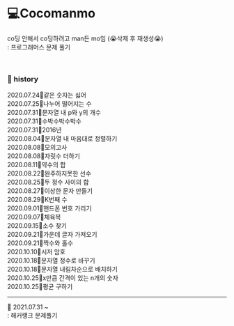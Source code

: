 # :computer:Cocomanmo

  
co딩 안해서 co딩하려고 man든 mo임   (:sob:삭제 후 재생성:sob:)  
: 프로그래머스 문제 풀기 
 
<br>


### :pushpin: history  
2020.07.24:deciduous_tree:같은 숫자는 싫어  
2020.07.25:deciduous_tree:나누어 떨어지는 수  
2020.07.31:deciduous_tree:문자열 내 p와 y의 개수  
2020.07.31:deciduous_tree:수박수박수박수  
2020.07.31:deciduous_tree:2016년  
2020.08.04:deciduous_tree:문자열 내 마음대로 정렬하기  
2020.08.08:deciduous_tree:모의고사  
2020.08.08:deciduous_tree:자릿수 더하기  
2020.08.11:deciduous_tree:약수의 합  
2020.08.22:deciduous_tree:완주하지못한 선수  
2020.08.25:deciduous_tree:두 정수 사이의 합  
2020.08.27:deciduous_tree:이상한 문자 만들기  
2020.08.29:deciduous_tree:K번째 수  
2020.09.01:deciduous_tree:핸드폰 번호 가리기  
2020.09.07:deciduous_tree:체육복  
2020.09.15:deciduous_tree:소수 찾기  
2020.09.21:deciduous_tree:가운데 글자 가져오기  
2020.09.21:deciduous_tree:짝수와 홀수  
2020.10.10:deciduous_tree:시저 암호  
2020.10.18:deciduous_tree:문자열 정수로 바꾸기  
2020.10.18:deciduous_tree:문자열 내림차순으로 배치하기  
2020.10.25:deciduous_tree:x만큼 간격이 있는 n개의 숫자  
2020.10.25:deciduous_tree:평균 구하기 

---
:deciduous_tree: 2021.07.31 ~   
: 해커랭크 문제풀기 
